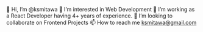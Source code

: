 

👋 Hi, I’m @ksmitawa
👀 I’m interested in Web Development
🌱 I’m working as a React Developer having 4+ years of experience.
💞️ I’m looking to collaborate on Frontend Projects
📫 How to reach me ksmitawa@gmail.com
